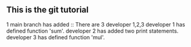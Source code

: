 ## This is the git tutorial
1 main branch has added :: There are 3 developer 1,2,3 
developer 1 has defined function 'sum'.
developer 2 has added two print statements.
developer 3 has defined function 'mul'.